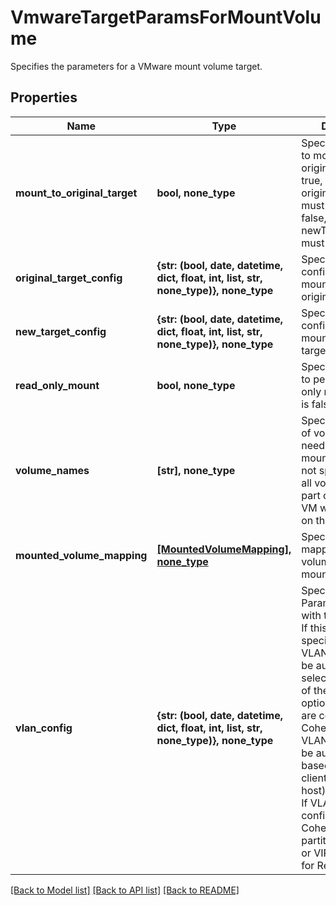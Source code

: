 # VmwareTargetParamsForMountVolume

Specifies the parameters for a VMware mount volume target.

## Properties
Name | Type | Description | Notes
------------ | ------------- | ------------- | -------------
**mount_to_original_target** | **bool, none_type** | Specifies whether to mount to the original target. If true, originalTargetConfig must be specified. If false, newTargetConfig must be specified. | 
**original_target_config** | **{str: (bool, date, datetime, dict, float, int, list, str, none_type)}, none_type** | Specifies the configuration for mounting to the original target. | [optional] 
**new_target_config** | **{str: (bool, date, datetime, dict, float, int, list, str, none_type)}, none_type** | Specifies the configuration for mounting to a new target. | [optional] 
**read_only_mount** | **bool, none_type** | Specifies whether to perform a read-only mount. Default is false. | [optional] 
**volume_names** | **[str], none_type** | Specifies the names of volumes that need to be mounted. If this is not specified then all volumes that are part of the source VM will be mounted on the target VM. | [optional] 
**mounted_volume_mapping** | [**[MountedVolumeMapping], none_type**](MountedVolumeMapping.md) | Specifies the mapping of original volumes and mounted volumes | [optional] [readonly] 
**vlan_config** | **{str: (bool, date, datetime, dict, float, int, list, str, none_type)}, none_type** | Specifies VLAN Params associated with the recovered. If this is not specified, then the VLAN settings will be automatically selected from one of the below options: a. If VLANs are configured on Cohesity, then the VLAN host/VIP will be automatically based on the client&#39;s (e.g. ESXI host) IP address. b. If VLANs are not configured on Cohesity, then the partition hostname or VIPs will be used for Recovery. | [optional] 

[[Back to Model list]](../README.md#documentation-for-models) [[Back to API list]](../README.md#documentation-for-api-endpoints) [[Back to README]](../README.md)



